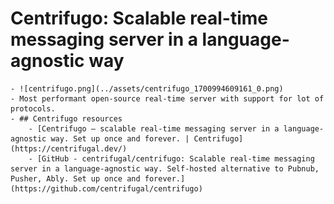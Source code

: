 # Centrifugo: Scalable real-time messaging server in a language-agnostic way
	- ![centrifugo.png](../assets/centrifugo_1700994609161_0.png)
	- Most performant open-source real-time server with support for lot of protocols.
	- ## Centrifugo resources
		- [Centrifugo – scalable real-time messaging server in a language-agnostic way. Set up once and forever. | Centrifugo](https://centrifugal.dev/)
		- [GitHub - centrifugal/centrifugo: Scalable real-time messaging server in a language-agnostic way. Self-hosted alternative to Pubnub, Pusher, Ably. Set up once and forever.](https://github.com/centrifugal/centrifugo)